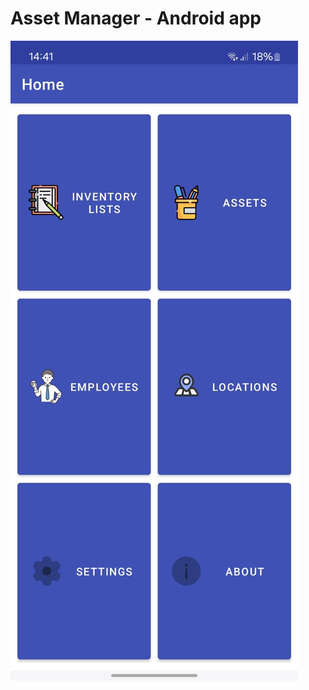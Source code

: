 # Asset Manager - Android app

![Home](https://github.com/aleksandardrljaca/AssetManager/blob/main/ui_images/home.jpg)
